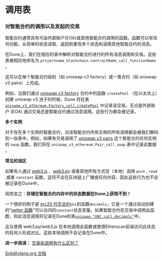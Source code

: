 # 调用表

### **对智能合约的调用以及发起的交易**

智能合约通常具有可由外部账户(EOA)或其他智能合约调用的函数。函数可以有任何功能，从简单的状态读取、返回到更改多个状态和调用其他智能合约的消息。

在Dune上，我们在相应的表中解析对智能合约进行的所有消息调用和交易。这些表被相应地命名为 `projectname_blockchain.contractName_call_functionName` 。

这可以在单个智能合约级别（如 uniswap v3 factory）或一类合约（如 uniswap v3 pairs）上完成。

例如，当我们通过 [uniswap v3 factory](https://etherscan.io/address/0x1f98431c8ad98523631ae4a59f267346ea31f984#code) 合约中的函数 `createPool` （在以太坊上）创建 uniswap v3 池子的时候，Dune 将在表 [ `uniswap_v3_ethereum.Factory_call_createPool`](https://dune.com/queries/735856) 中记录该交易。无论是外部账户 (EOA) 通过交易还是智能合约通过消息调用，这些行为都会被记录。

**多个实例**

对于存在多个实例的智能合约，对该智能合约所有实例的所有调用都会被我们解码到一张表中。例如，如果有交易调用了 [uniswap v3 pairs](https://etherscan.io/address/0x8f8ef111b67c04eb1641f5ff19ee54cda062f163#writeContract) 这个智能合约任何实例的 `swap` 函数，我们将在  `uniswap_v3_ethereum.Pair_call_swap` 表中记录此数据 。

**常见的误区**

如果有人通过 [web3.js](https://web3js.readthedocs.io) 、[web3.py](https://web3py.readthedocs.io/en/stable) 或者其他所有方式在（本地）调用 `pure` , `read` ,或者 `constant` 函数，这将不会在区块链上广播或任何内容，因此这些行为也不会被记录在Dune中。


简而言之：**存储在智能合约内存中的状态数据在Dune上获取不到！**

一个很好的例子是 [erc20 代币合约](https://etherscan.io/token/0x1f9840a85d5af5bf1d1762f925bdaddc4201f984#readContract)`Uni`的函数`decimals`，它是一个通过自动创建的“[getter 函数](https://docs.soliditylang.org/en/v0.7.4/contracts.html#getter-functions)”可以访问的`constant`状态变量。如果智能合约在交易中调用此函数，则此消息调用将记录在Dune的表[`uniswap."UNI_call_decimals"`](https://dune.com/queries/741354)中。

这与使用 web3.py/web3.js 在本地调用此函数或使用Etherscan前端访问此状态的任何人形成对比。这些本地调用不会记录在Dune中。

**进一步阅读：**
[交易和调用有什么区别？](https://ethereum.stackexchange.com/questions/765/what-is-the-difference-between-a-transaction-and-a-call)

[Soliditylang.org 文档](https://docs.soliditylang.org/en/v0.8.13/contracts.html#function-visibility)
